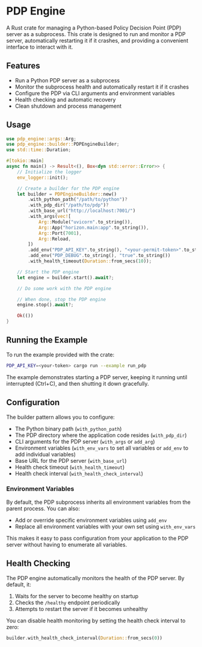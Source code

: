 # PDP Engine

A Rust crate for managing a Python-based Policy Decision Point (PDP) server as a subprocess. This crate is designed to run and monitor a PDP server, automatically restarting it if it crashes, and providing a convenient interface to interact with it.

## Features

- Run a Python PDP server as a subprocess
- Monitor the subprocess health and automatically restart it if it crashes
- Configure the PDP via CLI arguments and environment variables
- Health checking and automatic recovery
- Clean shutdown and process management

## Usage

```rust
use pdp_engine::args::Arg;
use pdp_engine::builder::PDPEngineBuilder;
use std::time::Duration;

#[tokio::main]
async fn main() -> Result<(), Box<dyn std::error::Error>> {
    // Initialize the logger
    env_logger::init();

    // Create a builder for the PDP engine
    let builder = PDPEngineBuilder::new()
        .with_python_path("/path/to/python")?
        .with_pdp_dir("/path/to/pdp")?
        .with_base_url("http://localhost:7001/")
        .with_args(vec![
            Arg::Module("uvicorn".to_string()),
            Arg::App("horizon.main:app".to_string()),
            Arg::Port(7001),
            Arg::Reload,
        ])
        .add_env("PDP_API_KEY".to_string(), "<your-permit-token>".to_string())
        .add_env("PDP_DEBUG".to_string(), "true".to_string())
        .with_health_timeout(Duration::from_secs(10));

    // Start the PDP engine
    let engine = builder.start().await?;

    // Do some work with the PDP engine

    // When done, stop the PDP engine
    engine.stop().await?;

    Ok(())
}
```

## Running the Example

To run the example provided with the crate:

```bash
PDP_API_KEY=<your-token> cargo run --example run_pdp
```

The example demonstrates starting a PDP server, keeping it running until interrupted (Ctrl+C), and then shutting it down gracefully.

## Configuration

The builder pattern allows you to configure:

- The Python binary path (`with_python_path`)
- The PDP directory where the application code resides (`with_pdp_dir`)
- CLI arguments for the PDP server (`with_args` or `add_arg`)
- Environment variables (`with_env_vars` to set all variables or `add_env` to add individual variables)
- Base URL for the PDP server (`with_base_url`)
- Health check timeout (`with_health_timeout`)
- Health check interval (`with_health_check_interval`)

### Environment Variables

By default, the PDP subprocess inherits all environment variables from the parent process. You can also:

- Add or override specific environment variables using `add_env`
- Replace all environment variables with your own set using `with_env_vars`

This makes it easy to pass configuration from your application to the PDP server without having to enumerate all variables.

## Health Checking

The PDP engine automatically monitors the health of the PDP server. By default, it:

1. Waits for the server to become healthy on startup
2. Checks the `/healthy` endpoint periodically
3. Attempts to restart the server if it becomes unhealthy

You can disable health monitoring by setting the health check interval to zero:

```rust
builder.with_health_check_interval(Duration::from_secs(0))
```
